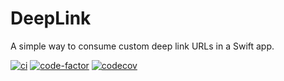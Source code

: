 # DeepLink

A simple way to consume custom deep link URLs in a Swift app.

[![ci](https://github.com/blueantcorp/DeepLinking/actions/workflows/ci.yml/badge.svg)](https://github.com/blueantcorp/DeepLinking/actions/workflows/ci.yml) 
[![code-factor](https://www.codefactor.io/repository/github/blueantcorp/deeplinking/badge)](https://www.codefactor.io/repository/github/blueantcorp/deeplinking)
[![codecov](https://codecov.io/gh/blueantcorp/DeepLinking/branch/develop/graph/badge.svg?token=fbwjgOf3XM)](https://codecov.io/gh/blueantcorp/DeepLinking)
